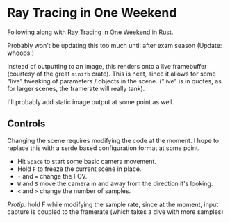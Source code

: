 # Ray Tracing in One Weekend

Following along with [Ray Tracing in One Weekend](https://github.com/RayTracing/raytracinginoneweekend) in Rust.

Probably won't be updating this too much until after exam season (Update: whoops.)

Instead of outputting to an image, this renders onto a live framebuffer
(courtesy of the great `minifb` crate). This is neat, since it allows for some
"live" tweaking of parameters / objects in the scene. ("live" is in quotes, as
for larger scenes, the framerate will really tank).

I'll probably add static image output at some point as well.

## Controls

Changing the scene requires modifying the code at the moment. I hope to replace
this with a serde based configuration format at some point.

- Hit `Space` to start some basic camera movement.
- Hold `F` to freeze the current scene in place.
- `-` and `=` change the FOV.
- `W` and `S` move the camera in and away from the direction it's looking.
- `<` and `>` change the number of samples.

_Protip:_ hold F while modifying the sample rate, since at the moment, input
capture is coupled to the framerate (which takes a dive with more samples)
